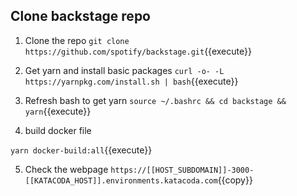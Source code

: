 ## Clone backstage repo

1. Clone the repo
`git clone https://github.com/spotify/backstage.git`{{execute}}

2. Get yarn and install basic packages
`curl -o- -L https://yarnpkg.com/install.sh | bash`{{execute}}

3. Refresh bash to get yarn
`source ~/.bashrc && cd backstage && yarn`{{execute}}

4. build docker file

`yarn docker-build:all`{{execute}}

5. Check the webpage
`https://[[HOST_SUBDOMAIN]]-3000-[[KATACODA_HOST]].environments.katacoda.com`{{copy}}
